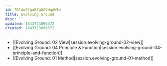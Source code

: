 ```yaml
---
id: 7Dldo27gaEZg6Z2HqAWIv
title: Evolving Ground
desc: ''
updated: 1643723096372
created: 1643723096372
---
```


- [[Evolving Ground:  02 View|session.evolving-ground-02-view]]
- [[Evolving Ground:  04 Principle & Function|session.evolving-ground-04-principle-and-function]]
- [[Evolving Ground:  01 Method|session.evolving-ground-01-method]]
